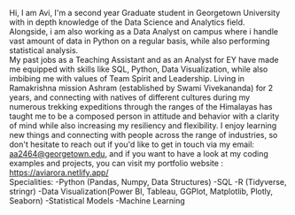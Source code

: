 Hi, I am Avi, I'm a second year Graduate student in Georgetown University with in depth knowledge of the Data Science and Analytics field.<br>
Alongside, i am also working as a Data Analyst on campus where i handle vast amount of data in Python on a regular basis, while also performing statistical analysis. <br>
My past jobs as a Teaching Assistant and as an Analyst for EY have made me equipped with skills like SQL, Python, Data Visualization, while also imbibing me with values of Team Spirit and Leadership. 
Living in Ramakrishna mission Ashram (established by Swami Vivekananda) for 2 years, and connecting with natives of different cultures during my numerous trekking expeditions through the ranges of the Himalayas has taught me to be a composed person in attitude and behavior with a clarity of mind while also increasing my resiliency and flexibility. 
I enjoy learning new things and connecting with people across the range of industries, so don't hesitate to reach out if you'd like to get in touch via my email: aa2464@georgetown.edu, and if you want to have a look at my coding examples and projects, you can visit my portfolio website : https://aviarora.netlify.app/ <br>
Specialities:
-Python (Pandas, Numpy, Data Structures)
-SQL
-R (Tidyverse, stringr)
-Data Visualization(Power BI, Tableau, GGPlot, Matplotlib, Plotly, Seaborn)
-Statistical Models
-Machine Learning

<!---
avisionary/avisionary is a ✨ special ✨ repository because its `README.md` (this file) appears on your GitHub profile.
You can click the Preview link to take a look at your changes.
--->
